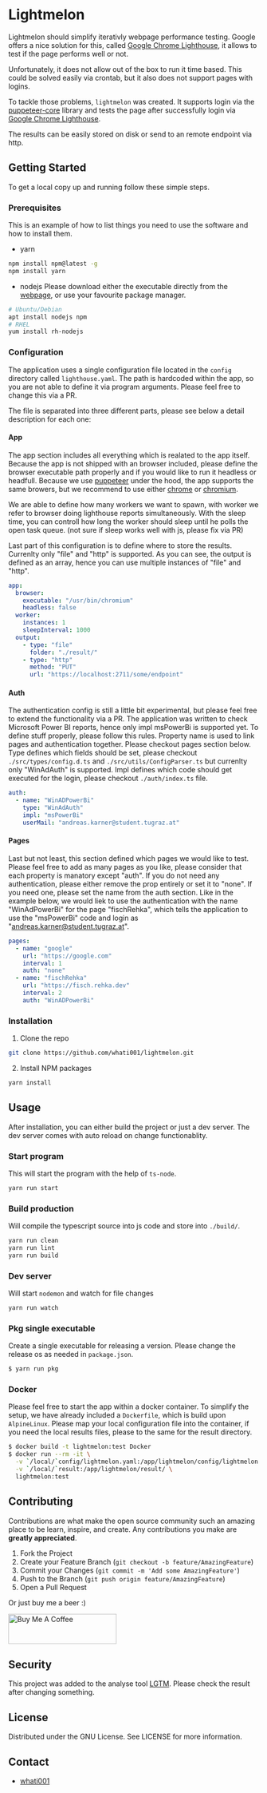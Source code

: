 
# Lightmelon

Lightmelon should simplify iterativly webpage performance testing. Google offers a nice solution for this, called [Google Chrome Lighthouse](https://developers.google.com/web/tools/lighthouse/), it allows to test if the page performs well or not.

Unfortunately, it does not allow out of the box to run it time based. This could be solved easily via crontab, but it also does not support pages with logins.

To tackle those problems, `lightmelon` was created. It supports login via the [puppeteer-core](https://www.npmjs.com/package/puppeteer-core) library and tests the page after successfully login via [Google Chrome Lighthouse](https://developers.google.com/web/tools/lighthouse/).

The results can be easily stored on disk or send to an remote endpoint via http.

## Getting Started
To get a local copy up and running follow these simple steps.

### Prerequisites
This is an example of how to list things you need to use the software and how to install them.
* yarn
```sh
npm install npm@latest -g
npm install yarn
```
* nodejs
Please download either the executable directly from the [webpage](https://nodejs.org/en/download/), or use your favourite package manager.
```sh
# Ubuntu/Debian
apt install nodejs npm
# RHEL
yum install rh-nodejs
```

### Configuration
The application uses a single configuration file located in the `config` directory called `lighthouse.yaml`. The path is hardcoded within the app, so you are not able to define it via program arguments. Please feel free to change this via a PR.

The file is separated into three different parts, please see below a detail description for each one:

#### App
The app section includes all everything which is realated to the app itself. Because the app is not shipped with an browser included, please define the browser executable path properly and if you would like to run it headless or headfull. Because we use [puppeteer](https://github.com/puppeteer/puppeteer) under the hood, the app supports the same browers, but we recommend to use either [chrome](https://www.google.com/chrome/) or [chromium](https://www.chromium.org/). 

We are able to define how many workers we want to spawn, with worker we refer to browser doing lighthouse reports simultaneously. With the sleep time, you can controll how long the worker should sleep until he polls the open task queue. (not sure if sleep works well with js, please fix via PR)

Last part of this configuration is to define where to store the results. Currenlty only "file" and "http" is supported. As you can see, the output is defined as an array, hence you can use multiple instances of "file" and "http".

```yaml
app:
  browser:
    executable: "/usr/bin/chromium"
    headless: false
  worker:
    instances: 1
    sleepInterval: 1000
  output:
    - type: "file"
      folder: "./result/"
    - type: "http"
      method: "PUT"
      url: "https://localhost:2711/some/endpoint"
```
#### Auth
The authentication config is still a little bit experimental, but please feel free to extend the functionality via a PR. The application was written to check Microsoft Power BI reports, hence only impl msPowerBi is supported yet.
To define stuff properly, please follow this rules. Property name is used to link pages and authentication together. Please checkout pages section below. Type defines which fields should be set, please checkout `./src/types/config.d.ts` and `./src/utils/ConfigParser.ts` but currenlty only "WinAdAuth" is supported. Impl defines which code should get executed for the login, please checkout `./auth/index.ts` file.
```yaml
auth:
  - name: "WinADPowerBi"
    type: "WinAdAuth"
    impl: "msPowerBi"
    userMail: "andreas.karner@student.tugraz.at"
```

#### Pages
Last but not least, this section defined which pages we would like to test.
Please feel free to add as many pages as you like, please consider that each property is manatory except "auth". If you do not need any authentication, please either remove the prop entirely or set it to "none". If you need one, please set the name from the auth section. Like in the example below, we would liek to use the authentication with the name "WinAdPowerBi" for the page "fischRehka", which tells the application to use the "msPowerBi" code and login as "andreas.karner@student.tugraz.at".
```yaml
pages:
  - name: "google"
    url: "https://google.com"
    interval: 1
    auth: "none"
  - name: "fischRehka"
    url: "https://fisch.rehka.dev"
    interval: 2
    auth: "WinADPowerBi"
```

### Installation

1. Clone the repo
```sh
git clone https://github.com/whati001/lightmelon.git
```
2. Install NPM packages
```sh
yarn install
```

## Usage
After installation, you can either build the project or just a dev server. The dev server comes with auto reload on change functionablity.

### Start program
This will start the program with the help of `ts-node`.
```sh
yarn run start
```

### Build production
Will compile the typescript source into js code and store into `./build/`.
```sh
yarn run clean
yarn run lint
yarn run build
```

### Dev server
Will start `nodemon` and watch for file changes
```sh
yarn run watch
```

### Pkg single executable
Create a single executable for releasing a version.
Please change the release os as needed in `package.json`.
```sh
$ yarn run pkg
```

### Docker
Please feel free to start the app within a docker container. To simplify the setup, we have already included a `Dockerfile`, which is build upon `AlpineLinux`. Please map your local configuration file into the container, if you need the local results files, please to the same for the result directory.

```bash
$ docker build -t lightmelon:test Docker
$ docker run --rm -it \
  -v `/local/`config/lightmelon.yaml:/app/lightmelon/config/lightmelon.yaml \
  -v `/local/`result:/app/lightmelon/result/ \
  lightmelon:test
```

## Contributing

Contributions are what make the open source community such an amazing place to be learn, inspire, and create. Any contributions you make are **greatly appreciated**.

1. Fork the Project
2. Create your Feature Branch (`git checkout -b feature/AmazingFeature`)
3. Commit your Changes (`git commit -m 'Add some AmazingFeature'`)
4. Push to the Branch (`git push origin feature/AmazingFeature`)
5. Open a Pull Request

Or just buy me a beer :)
<div>
<a href="https://www.buymeacoffee.com/whati001" target="_blank"><img src="https://cdn.buymeacoffee.com/buttons/v2/default-green.png" alt="Buy Me A Coffee" style="height: 60px !important;width: 217px !important;" ></a>
</div>


## Security
This project was added to the analyse tool [LGTM](https://lgtm.com/projects/g/whati001/lightmelon/). Please check the result after changing something.

## License
Distributed under the GNU License. See LICENSE for more information.

## Contact
* [whati001](https://github.com/whati001)
